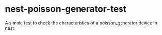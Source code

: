 # nest-poisson-generator-test
A simple test to check the characteristics of a poisson_generator device in nest
